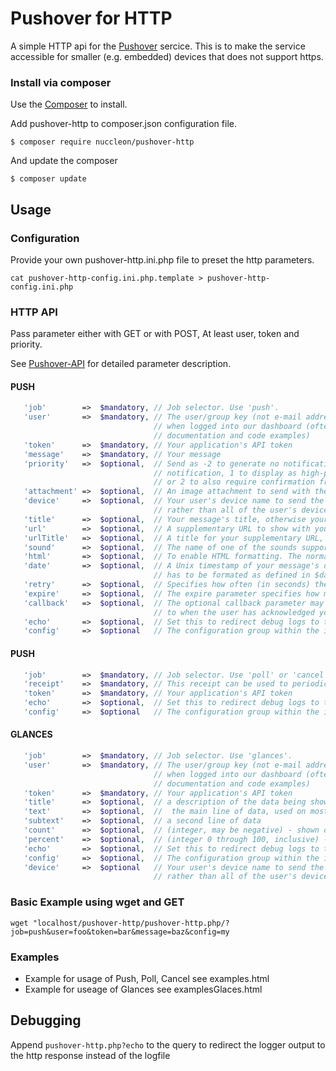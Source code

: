 # Pushover for HTTP

A simple HTTP api for the [Pushover](https://pushover.net) sercice.
This is to make the service accessible for smaller (e.g. embedded) devices that does not support https.

### Install via composer

Use the [Composer](https://getcomposer.org/) to install.

Add pushover-http to composer.json configuration file.
```
$ composer require nuccleon/pushover-http
```

And update the composer
```
$ composer update
```

## Usage

### Configuration
Provide your own pushover-http.ini.php file to preset the http parameters.
```
cat pushover-http-config.ini.php.template > pushover-http-config.ini.php
```

### HTTP API
Pass parameter either with GET or with POST, At least user, token and priority.

See [Pushover-API](https://pushover.net/api) for detailed parameter description.

#### PUSH
```PHP
   'job'        =>  $mandatory, // Job selector. Use 'push'.
   'user'       =>  $mandatory, // The user/group key (not e-mail address) of your user (or you), viewable
                                // when logged into our dashboard (often referred to as USER_KEY in our
                                // documentation and code examples)
   'token'      =>  $mandatory, // Your application's API token
   'message'    =>  $mandatory, // Your message
   'priority'   =>  $optional,  // Send as -2 to generate no notification/alert, -1 to always send as a quiet
                                // notification, 1 to display as high-priority and bypass the user's quiet hours,
                                // or 2 to also require confirmation from the user
   'attachment' =>  $optional,  // An image attachment to send with the message (could be either a path to the image or an URL to download the image from)
   'device'     =>  $optional,  // Your user's device name to send the message directly to that device,
                                // rather than all of the user's devices (multiple devices may be separated by a comma)
   'title'      =>  $optional,  // Your message's title, otherwise your app's name is used
   'url'        =>  $optional,  // A supplementary URL to show with your message
   'urlTitle'   =>  $optional,  // A title for your supplementary URL, otherwise just the URL is shown
   'sound'      =>  $optional,  // The name of one of the sounds supported by device clients to override the user's default sound choice
   'html'       =>  $optional,  // To enable HTML formatting. The normal message content in your message parameter will then be displayed as HTML.
   'date'       =>  $optional,  // A Unix timestamp of your message's date and time to display to the user, rather than the time your message is received by our API
                                // has to be formated as defined in $dateformat
   'retry'      =>  $optional,  // Specifies how often (in seconds) the Pushover servers will send the same notification to the user (EMERGENCY only, mandatory for EMERGENCY)
   'expire'     =>  $optional,  // The expire parameter specifies how many seconds your notification will continue to be retried (EMERGENCY only, mandatory for EMERGENCY)
   'callback'   =>  $optional,  // The optional callback parameter may be supplied with a publicly-accessible URL that our servers will send a request
                                // to when the user has acknowledged your notification.
   'echo'       =>  $optional,  // Set this to redirect debug logs to the http response (GET only)
   'config'     =>  $optional   // The configuration group within the ini-file that should be used
```
#### PUSH
```PHP
   'job'        =>  $mandatory, // Job selector. Use 'poll' or 'cancel'.
   'receipt'    =>  $mandatory, // This receipt can be used to periodically poll the receipts API to get the status of your notification
   'token'      =>  $mandatory, // Your application's API token
   'echo'       =>  $optional,  // Set this to redirect debug logs to the http response (GET only)
   'config'     =>  $optional   // The configuration group within the ini-file that should be used
```
#### GLANCES
```PHP
   'job'        =>  $mandatory, // Job selector. Use 'glances'.
   'user'       =>  $mandatory, // The user/group key (not e-mail address) of your user (or you), viewable
                                // when logged into our dashboard (often referred to as USER_KEY in our
                                // documentation and code examples)
   'token'      =>  $mandatory, // Your application's API token
   'title'      =>  $optional,  // a description of the data being shown, such as "Widgets Sold"
   'text'       =>  $optional,  //  the main line of data, used on most screens
   'subtext'    =>  $optional,  // a second line of data
   'count'      =>  $optional,  // (integer, may be negative) - shown on smaller screens; useful for simple counts
   'percent'    =>  $optional,  // (integer 0 through 100, inclusive) - shown on some screens as a progress bar/circle
   'echo'       =>  $optional,  // Set this to redirect debug logs to the http response (GET only)
   'config'     =>  $optional,  // The configuration group within the ini-file that should be used
   'device'     =>  $optional   // Your user's device name to send the message directly to that device,
                                // rather than all of the user's devices (multiple devices may be separated by a comma)```
```

### Basic Example using wget and GET
```
wget "localhost/pushover-http/pushover-http.php/?job=push&user=foo&token=bar&message=baz&config=my
```

### Examples
- Example for usage of Push, Poll, Cancel see examples.html
- Example for useage of Glances see examplesGlaces.html

## Debugging
Append ```pushover-http.php?echo``` to the query to redirect the logger output to the http response instead of the logfile
